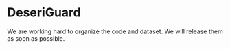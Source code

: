 # DeseriGuard

We are working hard to organize the code and dataset. We will release them as soon as possible.
